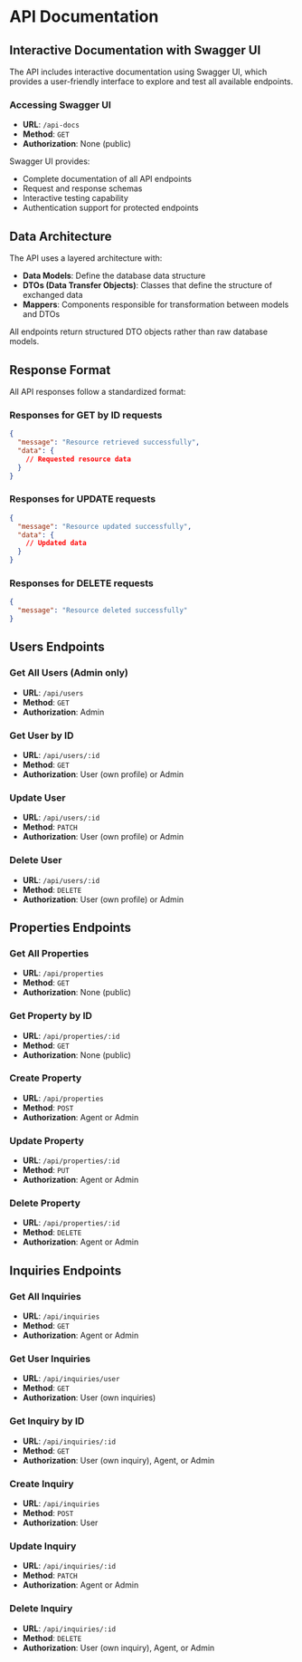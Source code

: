 # API Documentation

## Interactive Documentation with Swagger UI

The API includes interactive documentation using Swagger UI, which provides a user-friendly interface to explore and test all available endpoints.

### Accessing Swagger UI
- **URL**: `/api-docs`
- **Method**: `GET`
- **Authorization**: None (public)

Swagger UI provides:
- Complete documentation of all API endpoints
- Request and response schemas
- Interactive testing capability
- Authentication support for protected endpoints

## Data Architecture

The API uses a layered architecture with:
- **Data Models**: Define the database data structure
- **DTOs (Data Transfer Objects)**: Classes that define the structure of exchanged data
- **Mappers**: Components responsible for transformation between models and DTOs

All endpoints return structured DTO objects rather than raw database models.

## Response Format

All API responses follow a standardized format:

### Responses for GET by ID requests
```json
{
  "message": "Resource retrieved successfully",
  "data": {
    // Requested resource data
  }
}
```

### Responses for UPDATE requests
```json
{
  "message": "Resource updated successfully",
  "data": {
    // Updated data
  }
}
```

### Responses for DELETE requests
```json
{
  "message": "Resource deleted successfully"
}
```

## Users Endpoints

### Get All Users (Admin only)
- **URL**: `/api/users`
- **Method**: `GET`
- **Authorization**: Admin

### Get User by ID
- **URL**: `/api/users/:id`
- **Method**: `GET`
- **Authorization**: User (own profile) or Admin

### Update User
- **URL**: `/api/users/:id`
- **Method**: `PATCH`
- **Authorization**: User (own profile) or Admin

### Delete User
- **URL**: `/api/users/:id`
- **Method**: `DELETE`
- **Authorization**: User (own profile) or Admin

## Properties Endpoints

### Get All Properties
- **URL**: `/api/properties`
- **Method**: `GET`
- **Authorization**: None (public)

### Get Property by ID
- **URL**: `/api/properties/:id`
- **Method**: `GET`
- **Authorization**: None (public)

### Create Property
- **URL**: `/api/properties`
- **Method**: `POST`
- **Authorization**: Agent or Admin

### Update Property
- **URL**: `/api/properties/:id`
- **Method**: `PUT`
- **Authorization**: Agent or Admin

### Delete Property
- **URL**: `/api/properties/:id`
- **Method**: `DELETE`
- **Authorization**: Agent or Admin

## Inquiries Endpoints

### Get All Inquiries
- **URL**: `/api/inquiries`
- **Method**: `GET`
- **Authorization**: Agent or Admin

### Get User Inquiries
- **URL**: `/api/inquiries/user`
- **Method**: `GET`
- **Authorization**: User (own inquiries)

### Get Inquiry by ID
- **URL**: `/api/inquiries/:id`
- **Method**: `GET`
- **Authorization**: User (own inquiry), Agent, or Admin

### Create Inquiry
- **URL**: `/api/inquiries`
- **Method**: `POST`
- **Authorization**: User

### Update Inquiry
- **URL**: `/api/inquiries/:id`
- **Method**: `PATCH`
- **Authorization**: Agent or Admin

### Delete Inquiry
- **URL**: `/api/inquiries/:id`
- **Method**: `DELETE`
- **Authorization**: User (own inquiry), Agent, or Admin